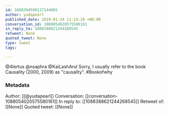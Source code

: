 ```yaml
---
id: 1088394599117144065
author: yudapearl
published_date: 2019-01-24 11:14:28 +00:00
conversation_id: 1088054020575580161
in_reply_to: 1088388621244268545
retweet: None
quoted_tweet: None
type: tweet
tags:

---
```


@4lertus @nsaphra @KaiLashArul Sorry, I usually refer to the book Causality (2000, 2009) as "causality". #Bookofwhy

### Metadata

Author: [[@yudapearl]]
Conversation: [[conversation-1088054020575580161]]
In reply to: [[1088388621244268545]]
Retweet of: [[None]]
Quoted tweet: [[None]]
